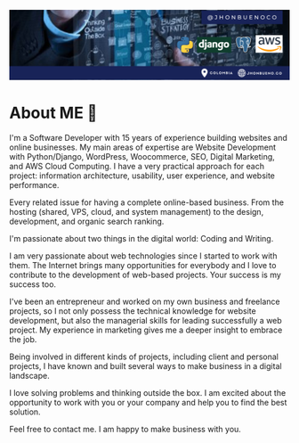 ![Banner](https://raw.githubusercontent.com/jhonbuenoco/jhonbuenoco/main/Banner%20LinkedIn.png)


# About ME 👋

I'm a Software Developer with 15 years of experience building websites and online businesses. My main areas of expertise are Website Development with Python/Django, WordPress, Woocommerce, SEO, Digital Marketing, and AWS Cloud Computing. I have a very practical approach for each project: information architecture, usability, user experience, and website performance.

Every related issue for having a complete online-based business. From the hosting (shared, VPS, cloud, and system management) to the design, development, and organic search ranking.

I'm passionate about two things in the digital world: Coding and Writing.

I am very passionate about web technologies since I started to work with them. The Internet brings many opportunities for everybody and I love to contribute to the development of web-based projects. Your success is my success too.

I've been an entrepreneur and worked on my own business and freelance projects, so I not only possess the technical knowledge for website development, but also the managerial skills for leading successfully a web project. My experience in marketing gives me a deeper insight to embrace the job.

Being involved in different kinds of projects, including client and personal projects, I have known and built several ways to make business in a digital landscape.

I love solving problems and thinking outside the box. I am excited about the opportunity to work with you or your company and help you to find the best solution.

Feel free to contact me. I am happy to make business with you.
